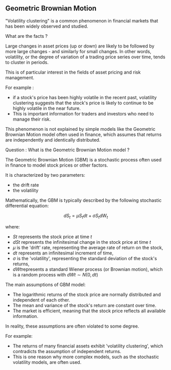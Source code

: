 ## Geometric Brownian Motion

"Volatility clustering" is a common phenomenon in financial markets that has been widely observed and studied.

What are the facts ?

Large changes in asset prices (up or down) are likely to be followed by more large changes - and similarly for small changes. In other words, volatility, or the degree of variation of a trading price series over time, tends to cluster in periods.

This is of particular interest in the fields of asset pricing and risk management.

For example :
*    if a stock's price has been highly volatile in the recent past, volatility clustering suggests that the stock's price is likely to continue to be highly volatile in the near future.
*    This is important information for traders and investors who need to manage their risk.

This phenomenon is not explained by simple models like the Geometric Brownian Motion model often used in finance, which assumes that returns are independently and identically distributed.

Question : What is the Geometric Brownian Motion model ?

The Geometric Brownian Motion (GBM) is a stochastic process often used in finance to model stock prices or other factors. 

It is characterized by two parameters:
*    the drift rate
*    the volatility

Mathematically, the GBM is typically described by the following stochastic differential equation:

$$
dS_t​=μS_t​dt+σS_t​dW_t​
$$

where:
*    $St​$ represents the stock price at time $t$
*    $dSt$ represents the infinitesimal change in the stock price at time $t$
*    $μ$ is the 'drift' rate, representing the average rate of return on the stock,
*    $dt$ represents an infinitesimal increment of time,
*    $σ$ is the 'volatility', representing the standard deviation of the stock's returns,
*    $dWt​$ represents a standard Wiener process (or Brownian motion), which is a random process with $dWt​∼N(0,dt)$


The main assumptions of GBM model:
*    The logarithmic returns of the stock price are normally distributed and independent of each other.
*    The mean and variance of the stock's return are constant over time.
*    The market is efficient, meaning that the stock price reflects all available information.

In reality, these assumptions are often violated to some degree. 

For example:
*    The returns of many financial assets exhibit 'volatility clustering', which contradicts the assumption of independent returns.
*    This is one reason why more complex models, such as the stochastic volatility models, are often used.
